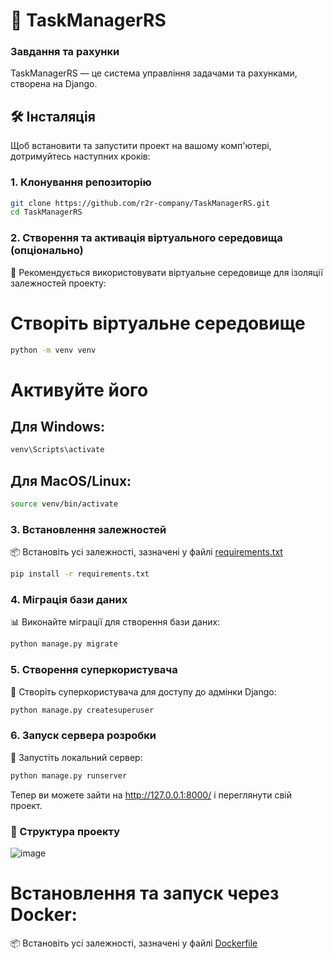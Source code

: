 # 🚀 TaskManagerRS

### Завдання та рахунки

TaskManagerRS — це система управління задачами та рахунками, створена на Django.

## 🛠️ Інсталяція

Щоб встановити та запустити проект на вашому комп'ютері, дотримуйтесь наступних кроків:

### 1. Клонування репозиторію

```bash
git clone https://github.com/r2r-company/TaskManagerRS.git
cd TaskManagerRS
```

### 2. Створення та активація віртуального середовища (опціонально)
🔧 Рекомендується використовувати віртуальне середовище для ізоляції залежностей проекту:

# Створіть віртуальне середовище
```bash
python -m venv venv
```
# Активуйте його
## Для Windows:
```bash
venv\Scripts\activate
```
## Для MacOS/Linux:
```bash
source venv/bin/activate
```
### 3. Встановлення залежностей
📦 Встановіть усі залежності, зазначені у файлі [requirements.txt](requirements.txt)

```bash
pip install -r requirements.txt
```

### 4. Міграція бази даних
📊 Виконайте міграції для створення бази даних:

```bash
python manage.py migrate
```
### 5. Створення суперкористувача
👤 Створіть суперкористувача для доступу до адмінки Django:

```bash
python manage.py createsuperuser
```

### 6. Запуск сервера розробки
🚀 Запустіть локальний сервер:

```bash
python manage.py runserver
```

Тепер ви можете зайти на http://127.0.0.1:8000/ і переглянути свій проект.

### 📂 Структура проекту

![image](https://github.com/user-attachments/assets/90bf3dd2-0c7d-4024-91a5-022a9d33b74e)

# Встановлення та запуск через Docker:

📦 Встановіть усі залежності, зазначені у файлі [Dockerfile](Dockerfile)


